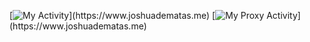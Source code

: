 [![My Activity](https://shigure-683956955842.europe-west1.run.app/activity/svg?)](https://www.joshuadematas.me)
[![My Proxy Activity](http://star-sage-sanctum.shigure.joshuadematas.me/activity/svg?)](https://www.joshuadematas.me)
